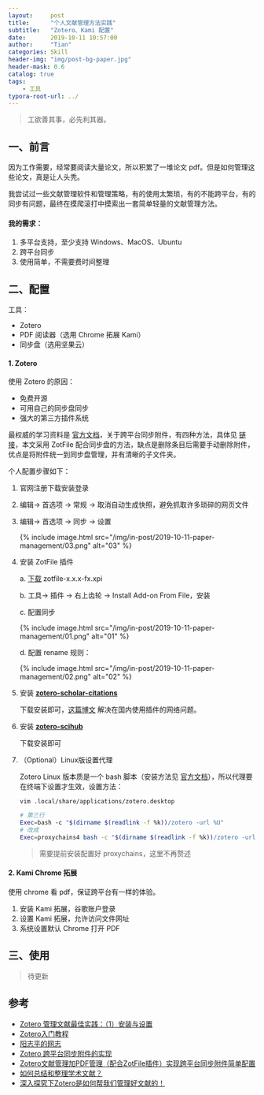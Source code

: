 ```yaml
---
layout:     post
title:      "个人文献管理方法实践"
subtitle:   "Zotero、Kami 配置"
date:       2019-10-11 10:57:00
author:     "Tian"
categories: Skill
header-img: "img/post-bg-paper.jpg"
header-mask: 0.6
catalog: true
tags:
    - 工具
typora-root-url: ../
---
```


> 工欲善其事，必先利其器。

## 一、前言

因为工作需要，经常要阅读大量论文，所以积累了一堆论文 pdf。但是如何管理这些论文，真是让人头秃。

我尝试过一些文献管理软件和管理策略，有的使用太繁琐，有的不能跨平台，有的同步有问题，最终在摸爬滚打中摸索出一套简单轻量的文献管理方法。

#### 我的需求：

1. 多平台支持，至少支持 Windows、MacOS、Ubuntu
2. 跨平台同步
3. 使用简单，不需要费时间整理

## 二、配置

工具：

- Zotero
- PDF 阅读器（选用 Chrome 拓展 Kami）
- 同步盘（选用坚果云）

#### 1. Zotero

使用 Zotero 的原因：

- 免费开源
- 可用自己的同步盘同步
- 强大的第三方插件系统

最权威的学习资料是 [官方文档](https://www.zotero.org/support/)，关于跨平台同步附件，有四种方法，具体见 [链接](https://zhuanlan.zhihu.com/p/31453719)，本文采用 ZotFile 配合同步盘的方法，缺点是删除条目后需要手动删除附件，优点是将附件统一到同步盘管理，并有清晰的子文件夹。

个人配置步骤如下：

1. 官网注册下载安装登录

2. 编辑-> 首选项 -> 常规 -> 取消自动生成快照，避免抓取许多琐碎的网页文件

3. 编辑-> 首选项 -> 同步 -> 设置

   {% include image.html src="/img/in-post/2019-10-11-paper-management/03.png" alt="03" %}

4. 安装 ZotFile 插件

   a. [下载](http://zotfile.com/index.html#changelog) zotfile-x.x.x-fx.xpi

   b. 工具-> 插件 -> 右上齿轮 -> Install Add-on From File，安装

   c. 配置同步

   {% include image.html src="/img/in-post/2019-10-11-paper-management/01.png" alt="01" %}

   d. 配置 rename 规则：

   {% include image.html src="/img/in-post/2019-10-11-paper-management/02.png" alt="02" %}

5. 安装 **[zotero-scholar-citations](https://github.com/beloglazov/zotero-scholar-citations)**

   下载安装即可，[这篇博文](https://zhuanlan.zhihu.com/p/50789047) 解决在国内使用插件的网络问题。

6. 安装 **[zotero-scihub](https://github.com/ethanwillis/zotero-scihub)**

   下载安装即可

7. （Optional）Linux版设置代理

   Zotero Linux 版本质是一个 bash 脚本（安装方法见 [官方文档](https://www.zotero.org/support/installation)），所以代理要在终端下设置才生效，设置方法：

   `vim .local/share/applications/zotero.desktop`

   ```bash
   # 第三行
   Exec=bash -c "$(dirname $(readlink -f %k))/zotero -url %U"
   # 改成
   Exec=proxychains4 bash -c "$(dirname $(readlink -f %k))/zotero -url %U"
   ```

   > 需要提前安装配置好 proxychains，这里不再赘述

#### 2. Kami Chrome 拓展

使用 chrome 看 pdf，保证跨平台有一样的体验。

1. 安装 Kami 拓展，谷歌账户登录
2. 设置 Kami 拓展，允许访问文件网址
3. 系统设置默认 Chrome 打开 PDF

## 三、使用

> 待更新

## 参考

- [Zotero 管理文献最佳实践：（1）安装与设置](https://blog.fangzhou.me/posts/20181220-zotero-tips-1/)
- [Zotero入门教程](https://github.com/redleafnew/Zotero_introduction/blob/master/zotero_intro.pdf)
- [阳志平的网志](https://www.yangzhiping.com/tech/zotero1.html)
- [Zotero 跨平台同步附件的实现](https://zhuanlan.zhihu.com/p/31453719)
- [Zotero文献管理加PDF管理（配合ZotFile插件）实现跨平台同步附件简单配置](https://zhuanlan.zhihu.com/p/36371026)
- [如何总结和整理学术文献？](https://www.zhihu.com/question/26901116/answer/39253382)
- [深入探究下Zotero是如何帮我们管理好文献的！](https://iseex.github.io/2019-01/zotero-refs-skills/)
